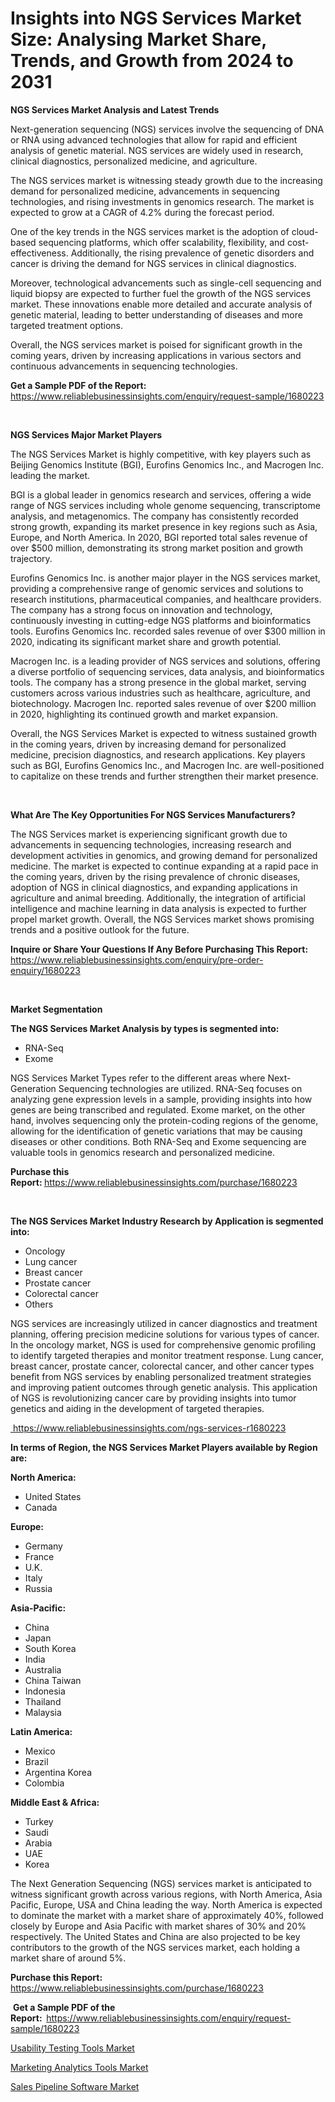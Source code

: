<p><h1>Insights into NGS Services Market Size: Analysing Market Share, Trends, and Growth from 2024 to 2031</h1></p><p><strong>NGS Services Market Analysis and Latest Trends</strong></p>
<p><p>Next-generation sequencing (NGS) services involve the sequencing of DNA or RNA using advanced technologies that allow for rapid and efficient analysis of genetic material. NGS services are widely used in research, clinical diagnostics, personalized medicine, and agriculture.</p><p>The NGS services market is witnessing steady growth due to the increasing demand for personalized medicine, advancements in sequencing technologies, and rising investments in genomics research. The market is expected to grow at a CAGR of 4.2% during the forecast period.</p><p>One of the key trends in the NGS services market is the adoption of cloud-based sequencing platforms, which offer scalability, flexibility, and cost-effectiveness. Additionally, the rising prevalence of genetic disorders and cancer is driving the demand for NGS services in clinical diagnostics.</p><p>Moreover, technological advancements such as single-cell sequencing and liquid biopsy are expected to further fuel the growth of the NGS services market. These innovations enable more detailed and accurate analysis of genetic material, leading to better understanding of diseases and more targeted treatment options.</p><p>Overall, the NGS services market is poised for significant growth in the coming years, driven by increasing applications in various sectors and continuous advancements in sequencing technologies.</p></p>
<p><strong>Get a Sample PDF of the Report:&nbsp;</strong> <a href="https://www.reliablebusinessinsights.com/enquiry/request-sample/1680223">https://www.reliablebusinessinsights.com/enquiry/request-sample/1680223</a></p>
<p>&nbsp;</p>
<p><strong>NGS Services Major Market Players</strong></p>
<p><p>The NGS Services Market is highly competitive, with key players such as Beijing Genomics Institute (BGI), Eurofins Genomics Inc., and Macrogen Inc. leading the market.</p><p>BGI is a global leader in genomics research and services, offering a wide range of NGS services including whole genome sequencing, transcriptome analysis, and metagenomics. The company has consistently recorded strong growth, expanding its market presence in key regions such as Asia, Europe, and North America. In 2020, BGI reported total sales revenue of over $500 million, demonstrating its strong market position and growth trajectory.</p><p>Eurofins Genomics Inc. is another major player in the NGS services market, providing a comprehensive range of genomic services and solutions to research institutions, pharmaceutical companies, and healthcare providers. The company has a strong focus on innovation and technology, continuously investing in cutting-edge NGS platforms and bioinformatics tools. Eurofins Genomics Inc. recorded sales revenue of over $300 million in 2020, indicating its significant market share and growth potential.</p><p>Macrogen Inc. is a leading provider of NGS services and solutions, offering a diverse portfolio of sequencing services, data analysis, and bioinformatics tools. The company has a strong presence in the global market, serving customers across various industries such as healthcare, agriculture, and biotechnology. Macrogen Inc. reported sales revenue of over $200 million in 2020, highlighting its continued growth and market expansion.</p><p>Overall, the NGS Services Market is expected to witness sustained growth in the coming years, driven by increasing demand for personalized medicine, precision diagnostics, and research applications. Key players such as BGI, Eurofins Genomics Inc., and Macrogen Inc. are well-positioned to capitalize on these trends and further strengthen their market presence.</p></p>
<p>&nbsp;</p>
<p><strong>What Are The Key Opportunities For NGS Services Manufacturers?</strong></p>
<p><p>The NGS Services market is experiencing significant growth due to advancements in sequencing technologies, increasing research and development activities in genomics, and growing demand for personalized medicine. The market is expected to continue expanding at a rapid pace in the coming years, driven by the rising prevalence of chronic diseases, adoption of NGS in clinical diagnostics, and expanding applications in agriculture and animal breeding. Additionally, the integration of artificial intelligence and machine learning in data analysis is expected to further propel market growth. Overall, the NGS Services market shows promising trends and a positive outlook for the future.</p></p>
<p><strong>Inquire or Share Your Questions If Any Before Purchasing This Report:</strong> <a href="https://www.reliablebusinessinsights.com/enquiry/pre-order-enquiry/1680223">https://www.reliablebusinessinsights.com/enquiry/pre-order-enquiry/1680223</a></p>
<p>&nbsp;</p>
<p><strong>Market Segmentation</strong></p>
<p><strong>The NGS Services Market Analysis by types is segmented into:</strong></p>
<p><ul><li>RNA-Seq</li><li>Exome</li></ul></p>
<p><p>NGS Services Market Types refer to the different areas where Next-Generation Sequencing technologies are utilized. RNA-Seq focuses on analyzing gene expression levels in a sample, providing insights into how genes are being transcribed and regulated. Exome market, on the other hand, involves sequencing only the protein-coding regions of the genome, allowing for the identification of genetic variations that may be causing diseases or other conditions. Both RNA-Seq and Exome sequencing are valuable tools in genomics research and personalized medicine.</p></p>
<p><strong>Purchase this Report:&nbsp;</strong><a href="https://www.reliablebusinessinsights.com/purchase/1680223">https://www.reliablebusinessinsights.com/purchase/1680223</a></p>
<p>&nbsp;</p>
<p><strong>The NGS Services Market Industry Research by Application is segmented into:</strong></p>
<p><ul><li>Oncology</li><li>Lung cancer</li><li>Breast cancer</li><li>Prostate cancer</li><li>Colorectal cancer</li><li>Others</li></ul></p>
<p><p>NGS services are increasingly utilized in cancer diagnostics and treatment planning, offering precision medicine solutions for various types of cancer. In the oncology market, NGS is used for comprehensive genomic profiling to identify targeted therapies and monitor treatment response. Lung cancer, breast cancer, prostate cancer, colorectal cancer, and other cancer types benefit from NGS services by enabling personalized treatment strategies and improving patient outcomes through genetic analysis. This application of NGS is revolutionizing cancer care by providing insights into tumor genetics and aiding in the development of targeted therapies.</p></p>
<p><a href="https://www.reliablebusinessinsights.com/ngs-services-r1680223">&nbsp;https://www.reliablebusinessinsights.com/ngs-services-r1680223</a></p>
<p><strong>In terms of Region, the NGS Services Market Players available by Region are:</strong></p>
<p>
    <p> <strong> North America: </strong>
        <ul>
            <li>United States</li>
            <li>Canada</li>
        </ul>
        </p> 
    <p> <strong> Europe: </strong>
        <ul>
            <li>Germany</li>
            <li>France</li>
            <li>U.K.</li>
            <li>Italy</li>
            <li>Russia</li>
        </ul>
        </p> 
    <p> <strong> Asia-Pacific: </strong>
        <ul>
            <li>China</li>
            <li>Japan</li>
            <li>South Korea</li>
            <li>India</li>
            <li>Australia</li>
            <li>China Taiwan</li>
            <li>Indonesia</li>
            <li>Thailand</li>
            <li>Malaysia</li>
        </ul>
        </p> 
    <p> <strong> Latin America: </strong>
        <ul>
            <li>Mexico</li>
            <li>Brazil</li>
            <li>Argentina Korea</li>
            <li>Colombia</li>
        </ul>
        </p> 
    <p> <strong> Middle East & Africa: </strong>
        <ul>
            <li>Turkey</li>
            <li>Saudi</li>
            <li>Arabia</li>
            <li>UAE</li>
            <li>Korea</li>
        </ul>
    </p>
    </p>
<p><p>The Next Generation Sequencing (NGS) services market is anticipated to witness significant growth across various regions, with North America, Asia Pacific, Europe, USA and China leading the way. North America is expected to dominate the market with a market share of approximately 40%, followed closely by Europe and Asia Pacific with market shares of 30% and 20% respectively. The United States and China are also projected to be key contributors to the growth of the NGS services market, each holding a market share of around 5%.</p></p>
<p><strong>Purchase this Report: </strong><a href="https://www.reliablebusinessinsights.com/purchase/1680223">https://www.reliablebusinessinsights.com/purchase/1680223</a></p>
<p>&nbsp;<strong>Get a Sample PDF of the Report:&nbsp;&nbsp;</strong><a href="https://www.reliablebusinessinsights.com/enquiry/request-sample/1680223">https://www.reliablebusinessinsights.com/enquiry/request-sample/1680223</a></p>
<p><strong></strong></p>
<p><p><a href="https://github.com/flwellarose/Market-Research-Report-List-1/blob/main/usability-testing-tools-market.md">Usability Testing Tools Market</a></p><p><a href="https://github.com/AndreanneHane2023/Market-Research-Report-List-1/blob/main/marketing-analytics-tools-market.md">Marketing Analytics Tools Market</a></p><p><a href="https://github.com/RyleeBauch2023/Market-Research-Report-List-2/blob/main/sales-pipeline-software-market.md">Sales Pipeline Software Market</a></p></p>